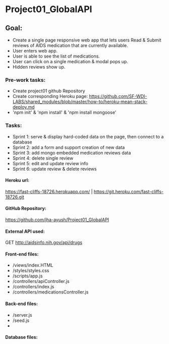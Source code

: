 # Project01_GlobalAPI


## Goal:
- Create a single page responsive web app that lets users Read & Submit reviews of AIDS medication that are currently available.
- User enters web app.
- User is able to see the list of medications.
- User can click on a single medication & modal pops up.
- Hidden reviews show up.


### Pre-work tasks:
- Create project01 github Repository
- Create corresponding Heroku page: https://github.com/SF-WDI-LABS/shared_modules/blob/master/how-to/heroku-mean-stack-deploy.md
- 'npm init' & 'npm install' & 'npm install mongoose'



### Tasks:
- Sprint 1: serve & display hard-coded data on the page, then connect to a database
- Sprint 2: add a form and support creation of new data
- Sprint 3: add mongo embedded medication reviews data
- Sprint 4: delete single review
- Sprint 5: edit and update review info
- Sprint 6: update review & delete reviews


#### Heroku url:
https://fast-cliffs-18726.herokuapp.com/ |  https://git.heroku.com/fast-cliffs-18726.git

#### GitHub Repository:
https://github.com/jha-ayush/Project01_GlobalAPI

#### External API used:  
GET http://aidsinfo.nih.gov/api/drugs

#### Front-end files:
- /views/index.HTML
- /styles/styles.css
- /scripts/app.js
- /controllers/apiController.js
- /controllers/index.js
- /controllers/medicationsController.js

#### Back-end files:
- /server.js
- /seed.js
-

#### Database files:
